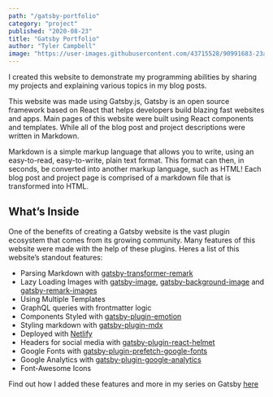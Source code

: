 ```yaml
---
path: "/gatsby-portfolio"
category: "project"
published: "2020-08-23"
title: "Gatsby Portfolio"   
author: "Tyler Campbell"
image: "https://user-images.githubusercontent.com/43715528/90991683-23a46000-e579-11ea-81bd-f35baac4804d.png"
---
```


I created this website to demonstrate my programming abilities by sharing my projects and explaining various topics in my blog posts. 

This website was made using Gatsby.js, Gatsby is an open source framework based on React that helps developers build blazing fast websites and apps. Main pages of this website were built using React components and templates. While all of the blog post and project descriptions were written in Markdown.

Markdown is a simple markup language that allows you to write, using an easy-to-read, easy-to-write, plain text format. This format can then, in seconds, be converted into another markup language, such as HTML! Each blog post and project page is comprised of a markdown file that is transformed into HTML.

## What’s Inside
One of the benefits of creating a Gatsby website is the vast plugin ecosystem that comes from its growing community. Many features of this website were made with the help of these plugins.  Heres a list of this website’s standout features:

* Parsing Markdown with [gatsby-transformer-remark](https://www.gatsbyjs.org/packages/gatsby-transformer-remark/)
* Lazy Loading Images with [gatsby-image](https://www.gatsbyjs.org/packages/gatsby-image/), [gatsby-background-image](https://www.gatsbyjs.org/packages/gatsby-background-image/) and [gatsby-remark-images](https://www.gatsbyjs.org/packages/gatsby-remark-images/)
* Using Multiple Templates 
* GraphQL queries with frontmatter logic
* Components Styled with [gatsby-plugin-emotion](https://www.gatsbyjs.org/packages/gatsby-plugin-emotion/)
* Styling markdown with [gatsby-plugin-mdx](https://www.gatsbyjs.org/packages/gatsby-plugin-mdx/)
* Deployed with [Netlify](https://www.netlify.com/)
* Headers for social media with [gatsby-plugin-react-helmet](https://www.gatsbyjs.org/packages/gatsby-plugin-react-helmet/)
* Google Fonts with [gatsby-plugin-prefetch-google-fonts](https://www.gatsbyjs.org/packages/gatsby-plugin-prefetch-google-fonts/)
* Google Analytics with [gatsby-plugin-google-analytics](https://www.gatsbyjs.org/packages/gatsby-plugin-google-analytics/)
* Font-Awesome Icons

Find out how I added these features and more in my series on Gatsby [here](link_to_page)

